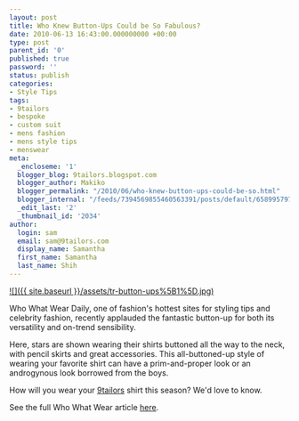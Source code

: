 ```yaml
---
layout: post
title: Who Knew Button-Ups Could be So Fabulous?
date: 2010-06-13 16:43:00.000000000 +00:00
type: post
parent_id: '0'
published: true
password: ''
status: publish
categories:
- Style Tips
tags:
- 9tailors
- bespoke
- custom suit
- mens fashion
- mens style tips
- menswear
meta:
  _encloseme: '1'
  blogger_blog: 9tailors.blogspot.com
  blogger_author: Makiko
  blogger_permalink: "/2010/06/who-knew-button-ups-could-be-so.html"
  blogger_internal: "/feeds/7394569855460563391/posts/default/6589957976391375737"
  _edit_last: '2'
  _thumbnail_id: '2034'
author:
  login: sam
  email: sam@9tailors.com
  display_name: Samantha
  first_name: Samantha
  last_name: Shih
---
```

[![]({{ site.baseurl }}/assets/tr-button-ups%5B1%5D.jpg)](http://1.bp.blogspot.com/_20LDsLnO2rk/TBUKrykWzmI/AAAAAAAAAPE/Ofm2R2BhOQw/s1600/tr-button-ups%5B1%5D.jpg)

Who What Wear Daily, one of fashion's hottest sites for styling tips and celebrity fashion, recently applauded the fantastic button-up for both its versatility and on-trend sensibility.

Here, stars are shown wearing their shirts buttoned all the way to the neck, with pencil skirts and great accessories. This all-buttoned-up style of wearing your favorite shirt can have a prim-and-proper look or an androgynous look borrowed from the boys.

How will you wear your [9tailors](http://beta.9tailors.com/) shirt this season? We'd love to know.

See the full Who What Wear article [here](http://campaign.constantcontact.com/render?v=0018sxp1v_8zeNU5XEZGJZ62hqaH-MG1N022VSHcX1E0mASgsWQGaEW5_WWs2_2RpY1PjMl2zAAGwLu0owpqQHjh0VYz4SRRxXGagLsEbR0hL4tvhtjxclzdJnI0Maq8G3j57nuKygg5w5bqNGlPcDrA9LENhMgPBnS1IbphVKcmgE%3D).